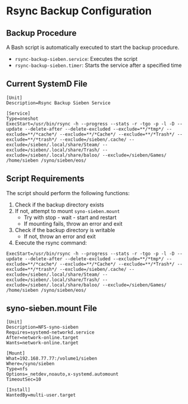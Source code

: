 # Rsync Backup Configuration

## Backup Procedure

A Bash script is automatically executed to start the backup procedure.

- `rsync-backup-sieben.service`: Executes the script
- `rsync-backup-sieben.timer`: Starts the service after a specified time

## Current SystemD File

```
[Unit]
Description=Rsync Backup Sieben Service

[Service]
Type=oneshot
ExecStart=/usr/bin/rsync -h --progress --stats -r -tgo -p -l -D --update --delete-after --delete-excluded --exclude=**/*tmp*/ --exclude=**/*cache*/ --exclude=**/*Cache*/ --exclude=**/*Trash*/ --exclude=**/*trash*/ --exclude=/sieben/.cache/ --exclude=/sieben/.local/share/Steam/ --exclude=/sieben/.local/share/Trash/ --exclude=/sieben/.local/share/baloo/ --exclude=/sieben/Games/ /home/sieben /syno/sieben/eos/
```

## Script Requirements

The script should perform the following functions:

1. Check if the backup directory exists
2. If not, attempt to mount `syno-sieben.mount`
   - Try with stop - wait - start and restart
   - If mounting fails, throw an error and exit
3. Check if the backup directory is writable
   - If not, throw an error and exit
4. Execute the rsync command:

```
ExecStart=/usr/bin/rsync -h --progress --stats -r -tgo -p -l -D --update --delete-after --delete-excluded --exclude=**/*tmp*/ --exclude=**/*cache*/ --exclude=**/*Cache*/ --exclude=**/*Trash*/ --exclude=**/*trash*/ --exclude=/sieben/.cache/ --exclude=/sieben/.local/share/Steam/ --exclude=/sieben/.local/share/Trash/ --exclude=/sieben/.local/share/baloo/ --exclude=/sieben/Games/ /home/sieben /syno/sieben/eos/
```

## syno-sieben.mount File

```
[Unit]
Description=NFS-syno-sieben
Requires=systemd-networkd.service
After=network-online.target
Wants=network-online.target

[Mount]
What=192.168.77.77:/volume1/sieben
Where=/syno/sieben
Type=nfs
Options=_netdev,noauto,x-systemd.automount
TimeoutSec=10

[Install]
WantedBy=multi-user.target
```